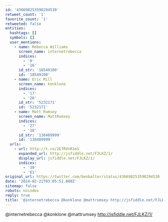 ```yaml
---
id: '436698253590294530'
retweet_count: '1'
favorite_count: '1'
retweeted: false
entities:
  hashtags: []
  symbols: []
  user_mentions:
    - name: Rebecca Williams
      screen_name: internetrebecca
      indices:
        - '0'
        - '16'
      id_str: '18549100'
      id: '18549100'
    - name: Eric Mill
      screen_name: konklone
      indices:
        - '17'
        - '26'
      id_str: '5232171'
      id: '5232171'
    - name: Matt Rumsey
      screen_name: MattRumsey
      indices:
        - '27'
        - '38'
      id_str: '138489999'
      id: '138489999'
  urls:
    - url: http://t.co/2E7RVnR3oS
      expanded_url: http://jsfiddle.net/FJLKZ/1/
      display_url: jsfiddle.net/FJLKZ/1/
      indices:
        - '39'
        - '61'
original_url: https://twitter.com/benbalter/status/436698253590294530
date: '2014-02-21T03:05:51.000Z'
sitemap: false
robots: noindex
reply: true
title: '@internetrebecca @konklone @mattrumsey http://jsfiddle.net/FJLKZ/1/'
---
```


@internetrebecca @konklone @mattrumsey http://jsfiddle.net/FJLKZ/1/